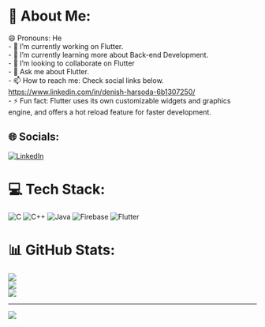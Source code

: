 # 💫 About Me:
😄 Pronouns: He<br>- 🔭 I’m currently working on Flutter.<br>- 🌱 I’m currently learning more about Back-end Development.<br>- 👯 I’m looking to collaborate on Flutter
<br>- 💬 Ask me about Flutter.<br>- 📫 How to reach me: Check social links below. https://www.linkedin.com/in/denish-harsoda-6b1307250/<br>- ⚡ Fun fact: Flutter uses its own customizable widgets and graphics engine, and offers a hot reload feature for faster development.


## 🌐 Socials:
[![LinkedIn](https://img.shields.io/badge/LinkedIn-%230077B5.svg?logo=linkedin&logoColor=white)](https://www.linkedin.com/in/denish-harsoda-6b1307250/) 

# 💻 Tech Stack:
![C](https://img.shields.io/badge/c-%2300599C.svg?style=for-the-badge&logo=c&logoColor=white) ![C++](https://img.shields.io/badge/c++-%2300599C.svg?style=for-the-badge&logo=c%2B%2B&logoColor=white) ![Java](https://img.shields.io/badge/java-%23ED8B00.svg?style=for-the-badge&logo=openjdk&logoColor=white)  ![Firebase](https://img.shields.io/badge/Firebase-039BE5?style=for-the-badge&logo=Firebase&logoColor=white) ![Flutter](https://camo.githubusercontent.com/3950ae1ec338978e83c2e4f9cf76555e6a93f4c7e0ae1be7d52af02aae2935df/68747470733a2f2f696d672e736869656c64732e696f2f62616467652f466c75747465722d2532333032353639422e7376673f7374796c653d666f722d7468652d6261646765266c6f676f3d466c7574746572266c6f676f436f6c6f723d7768697465) 


# 📊 GitHub Stats:
![](https://github-readme-stats.vercel.app/api?username=denish002&theme=dark&hide_border=false&include_all_commits=true&count_private=true)<br/>
![](https://github-readme-streak-stats.herokuapp.com/?user=denish002&theme=dark&hide_border=false)<br/>
![](https://github-readme-stats.vercel.app/api/top-langs/?username=denish002&theme=dark&hide_border=false&include_all_commits=true&count_private=true&layout=compact)

---
[![](https://visitcount.itsvg.in/api?id=denish002&icon=0&color=0)](https://visitcount.itsvg.in)

<!-- Proudly created with GPRM ( https://gprm.itsvg.in ) -->
